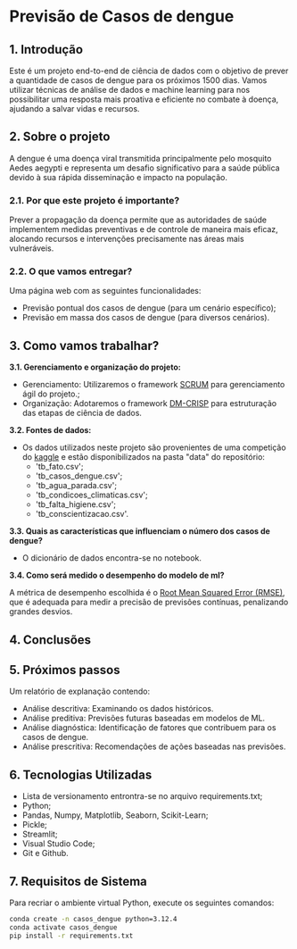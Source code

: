# Previsão de Casos de dengue

## 1. Introdução
Este é um projeto end-to-end de ciência de dados com o objetivo de prever a quantidade de casos de dengue para os próximos 1500 dias. Vamos utilizar técnicas de análise de dados e machine learning para nos possibilitar uma resposta mais proativa e eficiente no combate à doença, ajudando a salvar vidas e recursos.

## 2. Sobre o projeto
A dengue é uma doença viral transmitida principalmente pelo mosquito Aedes aegypti e representa um desafio significativo para a saúde pública devido à sua rápida disseminação e impacto na população.

### 2.1. Por que este projeto é importante?

Prever a propagação da doença permite que as autoridades de saúde implementem medidas preventivas e de controle de maneira mais eficaz, alocando recursos e intervenções precisamente nas áreas mais vulneráveis.

### 2.2. O que vamos entregar?

Uma página web com as seguintes funcionalidades:

- Previsão pontual dos casos de dengue (para um cenário específico);
- Previsão em massa dos casos de dengue (para diversos cenários).

## 3. Como vamos trabalhar?

**3.1. Gerenciamento e organização do projeto:**
- Gerenciamento: Utilizaremos o framework [SCRUM](https://www.scrum.org/resources/what-scrum-module) para gerenciamento ágil do projeto.;
- Organização: Adotaremos o framework [DM-CRISP](https://www.datascience-pm.com/crisp-dm-2/) para estruturação das etapas de ciência de dados.

**3.2. Fontes de dados:**
- Os dados utilizados neste projeto são provenientes de uma competição do  [kaggle](https://www.kaggle.com/competitions/8-hackday-comunidadeds/overview) e estão disponibilizados na pasta "data" do repositório:
  - 'tb_fato.csv';
  - 'tb_casos_dengue.csv';
  - 'tb_agua_parada.csv';
  - 'tb_condicoes_climaticas.csv';
  - 'tb_falta_higiene.csv';
  - 'tb_conscientizacao.csv'.

**3.3. Quais as características que influenciam o número dos casos de dengue?**
- O dicionário de dados encontra-se no notebook.

**3.4. Como será medido o desempenho do modelo de ml?**

A métrica de desempenho escolhida é o [Root Mean Squared Error (RMSE)](https://docs.oracle.com/cloud/help/pt_BR/pbcs_common/PFUSU/insights_metrics_RMSE.htm#PFUSU-GUID-FD9381A1-81E1-4F6D-8EC4-82A6CE2A6E74), que é adequada para medir a precisão de previsões contínuas, penalizando grandes desvios.

## 4. Conclusões

## 5. Próximos passos

Um relatório de explanação contendo:
- Análise descritiva: Examinando os dados históricos.
- Análise preditiva: Previsões futuras baseadas em modelos de ML.
- Análise diagnóstica: Identificação de fatores que contribuem para os casos de dengue.
- Análise prescritiva: Recomendações de ações baseadas nas previsões.

## 6. Tecnologias Utilizadas

- Lista de versionamento entrontra-se no arquivo requirements.txt;
- Python;
- Pandas, Numpy, Matplotlib, Seaborn, Scikit-Learn;
- Pickle;
- Streamlit;
- Visual Studio Code;
- Git e Github.

## 7. Requisitos de Sistema
Para recriar o ambiente virtual Python, execute os seguintes comandos:

```bash
conda create -n casos_dengue python=3.12.4
conda activate casos_dengue
pip install -r requirements.txt
```